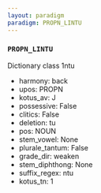 ```yaml
---
layout: paradigm
paradigm: PROPN_LINTU
---
```

### ` PROPN_LINTU `

Dictionary class 1ntu
* harmony: back
* upos: PROPN
* kotus_av: J
* possessive: False
* clitics: False
* deletion: tu
* pos: NOUN
* stem_vowel: None
* plurale_tantum: False
* grade_dir: weaken
* stem_diphthong: None
* suffix_regex: ntu
* kotus_tn: 1
